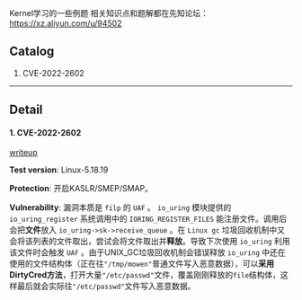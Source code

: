 Kernel学习的一些例题
相关知识点和题解都在先知论坛：https://xz.aliyun.com/u/94502



## Catalog

1. CVE-2022-2602



------

## Detail

#### 1. CVE-2022-2602

[writeup](#) 

**Test version**: Linux-5.18.19

**Protection**: 开启KASLR/SMEP/SMAP。

**Vulnerability**: 漏洞本质是 `filp` 的 `UAF` 。 `io_uring` 模块提供的 `io_uring_register` 系统调用中的 `IORING_REGISTER_FILES` 能注册文件。调用后会把**文件**放入 `io_uring->sk->receive_queue` 。在 `Linux gc` 垃圾回收机制中又会将该列表的文件取出，尝试会将文件取出并**释放**。导致下次使用 `io_uring` 利用该文件时会触发 `UAF` 。由于UNIX_GC垃圾回收机制会错误释放 `io_uring` 中还在使用的文件结构体（正在往`"/tmp/mowen"`普通文件写入恶意数据），可以**采用DirtyCred方法**，打开大量`"/etc/passwd"`文件，覆盖刚刚释放的`file`结构体，这样最后就会实际往`"/etc/passwd"`文件写入恶意数据。

